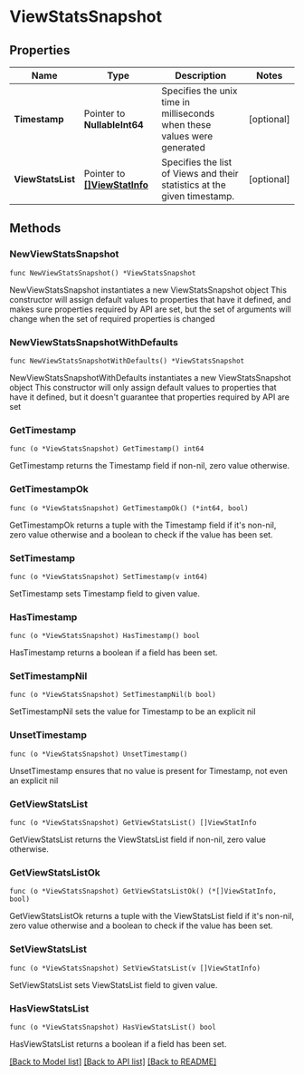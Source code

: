 # ViewStatsSnapshot

## Properties

Name | Type | Description | Notes
------------ | ------------- | ------------- | -------------
**Timestamp** | Pointer to **NullableInt64** | Specifies the unix time in milliseconds when these values were generated | [optional] 
**ViewStatsList** | Pointer to [**[]ViewStatInfo**](ViewStatInfo.md) | Specifies the list of Views and their statistics at the given timestamp. | [optional] 

## Methods

### NewViewStatsSnapshot

`func NewViewStatsSnapshot() *ViewStatsSnapshot`

NewViewStatsSnapshot instantiates a new ViewStatsSnapshot object
This constructor will assign default values to properties that have it defined,
and makes sure properties required by API are set, but the set of arguments
will change when the set of required properties is changed

### NewViewStatsSnapshotWithDefaults

`func NewViewStatsSnapshotWithDefaults() *ViewStatsSnapshot`

NewViewStatsSnapshotWithDefaults instantiates a new ViewStatsSnapshot object
This constructor will only assign default values to properties that have it defined,
but it doesn't guarantee that properties required by API are set

### GetTimestamp

`func (o *ViewStatsSnapshot) GetTimestamp() int64`

GetTimestamp returns the Timestamp field if non-nil, zero value otherwise.

### GetTimestampOk

`func (o *ViewStatsSnapshot) GetTimestampOk() (*int64, bool)`

GetTimestampOk returns a tuple with the Timestamp field if it's non-nil, zero value otherwise
and a boolean to check if the value has been set.

### SetTimestamp

`func (o *ViewStatsSnapshot) SetTimestamp(v int64)`

SetTimestamp sets Timestamp field to given value.

### HasTimestamp

`func (o *ViewStatsSnapshot) HasTimestamp() bool`

HasTimestamp returns a boolean if a field has been set.

### SetTimestampNil

`func (o *ViewStatsSnapshot) SetTimestampNil(b bool)`

 SetTimestampNil sets the value for Timestamp to be an explicit nil

### UnsetTimestamp
`func (o *ViewStatsSnapshot) UnsetTimestamp()`

UnsetTimestamp ensures that no value is present for Timestamp, not even an explicit nil
### GetViewStatsList

`func (o *ViewStatsSnapshot) GetViewStatsList() []ViewStatInfo`

GetViewStatsList returns the ViewStatsList field if non-nil, zero value otherwise.

### GetViewStatsListOk

`func (o *ViewStatsSnapshot) GetViewStatsListOk() (*[]ViewStatInfo, bool)`

GetViewStatsListOk returns a tuple with the ViewStatsList field if it's non-nil, zero value otherwise
and a boolean to check if the value has been set.

### SetViewStatsList

`func (o *ViewStatsSnapshot) SetViewStatsList(v []ViewStatInfo)`

SetViewStatsList sets ViewStatsList field to given value.

### HasViewStatsList

`func (o *ViewStatsSnapshot) HasViewStatsList() bool`

HasViewStatsList returns a boolean if a field has been set.


[[Back to Model list]](../README.md#documentation-for-models) [[Back to API list]](../README.md#documentation-for-api-endpoints) [[Back to README]](../README.md)


